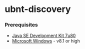 # ubnt-discovery

### Prerequisites

- [Java SE Development Kit 7u80](https://www.oracle.com/ar/java/technologies/javase/javase7-archive-downloads.html)
- [Microsoft Windows](https://www.microsoft.com/windows) - v8.1 or high
